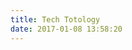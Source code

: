 ```yaml
---
title: Tech Totology
date: 2017-01-08 13:58:20
---
```

<link href="/vis/vis-network.min.css" rel="stylesheet" type="text/css" />
<script type="text/javascript" src="/vis/vis.js"></script>
<script type="text/javascript" src="/js/topo.js"></script>